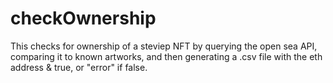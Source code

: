 # checkOwnership


This checks for ownership of a steviep NFT by querying the open sea API, comparing it to known artworks, and then generating a .csv file with the eth address & true, or "error" if false.